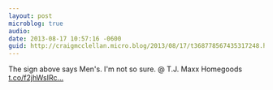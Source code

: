 ```yaml
---
layout: post
microblog: true
audio: 
date: 2013-08-17 10:57:16 -0600
guid: http://craigmcclellan.micro.blog/2013/08/17/t368778567435317248.html
---
```

The sign above says Men's. I'm not so sure. @ T.J. Maxx Homegoods [t.co/f2jhWsIRc...](http://t.co/f2jhWsIRc4)
